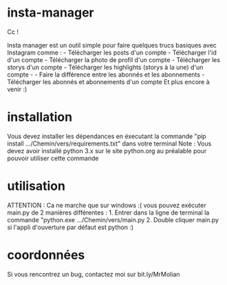 # insta-manager

Cc ! 

Insta manager est un outil simple pour faire quelques trucs basiques avec Instagram comme :
      - Télécharger les posts d'un compte
      - Télécharger l'id d'un compte
      - Télécharger la photo de profil d'un compte
      - Télécharger les storys d'un compte
      - Télécharger les highlights (storys à la une) d'un compte
    -
      - Faire la différence entre les abonnés et les abonnements
      - Télécharger les abonnés et abonnements d'un compte
  Et plus encore à venir :)
# installation
  Vous devez installer les dépendances en éxecutant la commande "pip install .../Chemin/vers/requirements.txt" dans votre terminal
  Note : Vous devez avoir installé python 3.x sur le site python.org au préalable pour pouvoir utiliser cette commande

# utilisation
  ATTENTION : Ca ne marche que sur windows :(
  vous pouvez exécuter main.py de 2 manières différentes :
      1. Entrer dans la ligne de terminal la commande "python.exe .../Chemin/vers/main.py
      2. Double cliquer main.py si l'appli d'ouverture par défaut est python :)
# coordonnées 
  Si vous rencontrez un bug, contactez moi sur bit.ly/MrMolian 
